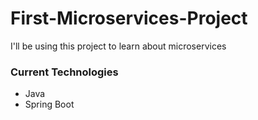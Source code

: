 # First-Microservices-Project
I'll be using this project to learn about microservices

### Current Technologies
- Java
- Spring Boot
